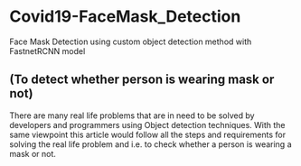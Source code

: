 # Covid19-FaceMask_Detection
Face Mask Detection using custom object detection method with FastnetRCNN model


## (To detect whether person is wearing mask or not)
There are many real life problems that are in need to be solved by developers and programmers using Object detection techniques. With the same viewpoint this article would follow all the steps and requirements for solving the real life problem and i.e. to check whether a person is wearing a mask or not.
